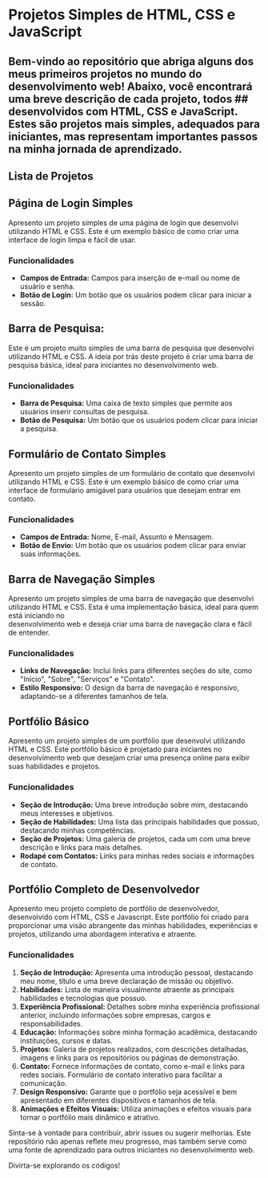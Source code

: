 
# Projetos Simples de HTML, CSS e JavaScript
## Bem-vindo ao repositório que abriga alguns dos meus primeiros projetos no mundo do desenvolvimento web! Abaixo, você encontrará uma breve descrição de cada projeto, todos ## desenvolvidos com HTML, CSS e JavaScript. Estes são projetos mais simples, adequados para iniciantes, mas representam importantes passos na minha jornada de aprendizado.

## Lista de Projetos

 ## Página de Login Simples
   Apresento um projeto simples de uma página de login que desenvolvi utilizando HTML e CSS. Este é um exemplo básico de como criar uma interface de login limpa e fácil de 
   usar.

   ### Funcionalidades
- **Campos de Entrada:** Campos para inserção de e-mail ou nome de usuário e senha.
- **Botão de Login:** Um botão que os usuários podem clicar para iniciar a sessão.

## Barra de Pesquisa:
   Este é um projeto muito simples de uma barra de pesquisa que desenvolvi utilizando HTML e CSS. A ideia por trás deste projeto é criar uma barra de pesquisa básica, ideal 
   para iniciantes no desenvolvimento web.
   
   ### Funcionalidades
- **Barra de Pesquisa:** Uma caixa de texto simples que permite aos usuários inserir consultas de pesquisa.
- **Botão de Pesquisa:** Um botão que os usuários podem clicar para iniciar a pesquisa.
  
## Formulário de Contato Simples
   Apresento um projeto simples de um formulário de contato que desenvolvi utilizando HTML e CSS. Este é um exemplo básico de como criar uma interface de formulário amigável 
   para usuários que desejam entrar em contato.
   
   ### Funcionalidades
- **Campos de Entrada:** Nome, E-mail, Assunto e Mensagem.
- **Botão de Envio:** Um botão que os usuários podem clicar para enviar suas informações.
  
## Barra de Navegação Simples
  Apresento um projeto simples de uma barra de navegação que desenvolvi utilizando HTML e CSS. Esta é uma implementação básica, ideal para quem está iniciando no         
  desenvolvimento web e deseja criar uma barra de navegação clara e fácil de entender.

   ### Funcionalidades
 - **Links de Navegação:** Inclui links para diferentes seções do site, como "Início", "Sobre", "Serviços" e "Contato".
 - **Estilo Responsivo:** O design da barra de navegação é responsivo, adaptando-se a diferentes tamanhos de tela.
   
## Portfólio Básico

Apresento um projeto simples de um portfólio que desenvolvi utilizando HTML e CSS. Este portfólio básico é projetado para iniciantes no desenvolvimento web que desejam criar uma presença online para exibir suas habilidades e projetos.

  ### Funcionalidades
- **Seção de Introdução:** Uma breve introdução sobre mim, destacando meus interesses e objetivos.
- **Seção de Habilidades:** Uma lista das principais habilidades que possuo, destacando minhas competências.
- **Seção de Projetos:** Uma galeria de projetos, cada um com uma breve descrição e links para mais detalhes.
- **Rodapé com Contatos:** Links para minhas redes sociais e informações de contato.
  
## Portfólio Completo de Desenvolvedor
  Apresento meu projeto completo de portfólio de desenvolvedor, desenvolvido com HTML, CSS e Javascript. Este portfólio foi criado para proporcionar uma visão abrangente das 
  minhas habilidades, experiências e projetos, utilizando uma abordagem interativa e atraente.

   ### Funcionalidades
1. **Seção de Introdução:**
Apresenta uma introdução pessoal, destacando meu nome, título e uma breve declaração de missão ou objetivo.
2. **Habilidades:**
Lista de maneira visualmente atraente as principais habilidades e tecnologias que possuo.
3. **Experiência Profissional:**
Detalhes sobre minha experiência profissional anterior, incluindo informações sobre empresas, cargos e responsabilidades.
4. **Educação:**
Informações sobre minha formação acadêmica, destacando instituições, cursos e datas.
5. **Projetos:**
Galeria de projetos realizados, com descrições detalhadas, imagens e links para os repositórios ou páginas de demonstração.
6. **Contato:**
Fornece informações de contato, como e-mail e links para redes sociais.
Formulário de contato interativo para facilitar a comunicação.
7. **Design Responsivo:**
Garante que o portfólio seja acessível e bem apresentado em diferentes dispositivos e tamanhos de tela.
8. **Animações e Efeitos Visuais:**
Utiliza animações e efeitos visuais para tornar o portfólio mais dinâmico e atrativo.
   

Sinta-se à vontade para contribuir, abrir issues ou sugerir melhorias. Este repositório não apenas reflete meu progresso, mas também serve como uma fonte de aprendizado para outros iniciantes no desenvolvimento web.

Divirta-se explorando os códigos!

## <Ramon/>

